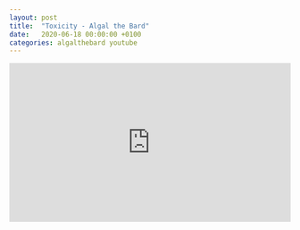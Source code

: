 ```yaml
---
layout: post
title:  "Toxicity - Algal the Bard"
date:   2020-06-18 00:00:00 +0100
categories: algalthebard youtube
---
```

<style>.embed-container { position: relative; padding-bottom: 56.25%; height: 0; overflow: hidden; max-width: 100%; } .embed-container iframe, .embed-container object, .embed-container embed { position: absolute; top: 0; left: 0; width: 100%; height: 100%; }</style><div class='embed-container'><iframe src='https://www.youtube.com/embed/X5d8bnvO2JQ' frameborder='0' allowfullscreen></iframe></div>
